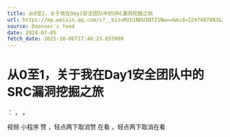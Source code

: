 ```yaml
---
title: 从0至1，关于我在Day1安全团队中的SRC漏洞挖掘之旅
url: https://mp.weixin.qq.com/s?__biz=MzU1NDU1NTI5Nw==&mid=2247487883&idx=1&sn=e6d84b040d04c1a903cb7140fc5339f3
source: Doonsec's feed
date: 2024-07-05
fetch_date: 2025-10-06T17:40:23.655909
---
```


# 从0至1，关于我在Day1安全团队中的SRC漏洞挖掘之旅

：
，
。

视频
小程序
赞
，轻点两下取消赞
在看
，轻点两下取消在看